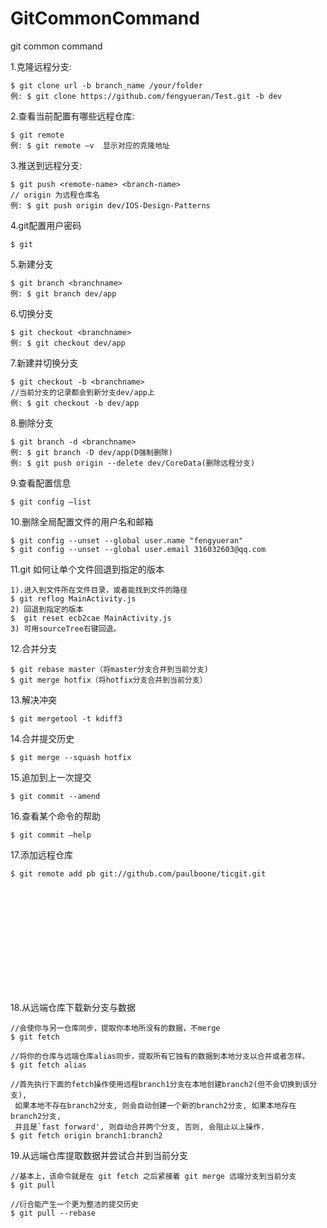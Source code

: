 # GitCommonCommand
git common command

1.克隆远程分支:
```objc
$ git clone url -b branch_name /your/folder
例: $ git clone https://github.com/fengyueran/Test.git -b dev
```

2.查看当前配置有哪些远程仓库:
```objc
$ git remote
例: $ git remote –v  显示对应的克隆地址
```

3.推送到远程分支:
```objc
$ git push <remote-name> <branch-name>
// origin 为远程仓库名
例: $ git push origin dev/IOS-Design-Patterns
```

4.git配置用户密码
```objc
$ git 
```

5.新建分支
```objc
$ git branch <branchname>
例: $ git branch dev/app
```

6.切换分支
```objc
$ git checkout <branchname>
例: $ git checkout dev/app
```

7.新建并切换分支
```objc
$ git checkout -b <branchname>
//当前分支的记录都会到新分支dev/app上
例: $ git checkout -b dev/app
```

8.删除分支
```objc
$ git branch -d <branchname>
例: $ git branch -D dev/app(D强制删除)
例: $ git push origin --delete dev/CoreData(删除远程分支)
```

9.查看配置信息
```objc
$ git config –list
```

10.删除全局配置文件的用户名和邮箱
```objc
$ git config --unset --global user.name "fengyueran"
$ git config --unset --global user.email 316032603@qq.com
```

11.git 如何让单个文件回退到指定的版本
```objc
1).进入到文件所在文件目录，或者能找到文件的路径
$ git reflog MainActivity.js
2) 回退到指定的版本$  git reset ecb2cae MainActivity.js
3) 可用sourceTree右键回退。
```

12.合并分支
```objc
$ git rebase master（将master分支合并到当前分支)
$ git merge hotfix（将hotfix分支合并到当前分支）
```

13.解决冲突
```objc
$ git mergetool -t kdiff3
```

14.合并提交历史
```objc
$ git merge --squash hotfix
```

15.追加到上一次提交
```objc
$ git commit --amend
```

16.查看某个命令的帮助
```objc
$ git commit –help
```

17.添加远程仓库
```objc
$ git remote add pb git://github.com/paulboone/ticgit.git
```

18.从远端仓库下载新分支与数据
```objc
//会使你与另一仓库同步，提取你本地所没有的数据，不merge
$ git fetch 

//将你的仓库与远端仓库alias同步，提取所有它独有的数据到本地分支以合并或者怎样。
$ git fetch alias

//首先执行下面的fetch操作使用远程branch1分支在本地创建branch2(但不会切换到该分支),
 如果本地不存在branch2分支, 则会自动创建一个新的branch2分支, 如果本地存在branch2分支, 
 并且是`fast forward', 则自动合并两个分支, 否则, 会阻止以上操作.
$ git fetch origin branch1:branch2
```

19.从远端仓库提取数据并尝试合并到当前分支
```objc
//基本上，该命令就是在 git fetch 之后紧接着 git merge 远端分支到当前分支
$ git pull 

//衍合能产生一个更为整洁的提交历史
$ git pull --rebase

```